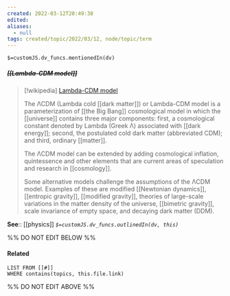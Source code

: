 ```yaml
---
created: 2022-03-12T20:49:38 
edited: 
aliases:
  - null
tags: created/topic/2022/03/12, node/topic/term
---
```

`$=customJS.dv_funcs.mentionedIn(dv)`

##### <s class="topic-title">[[Lambda-CDM model]]</s>

> [!wikipedia] [Lambda-CDM model](https://en.wikipedia.org/wiki/Lambda-CDM%20model)
> 
> The ΛCDM (Lambda cold [[dark matter]]) or Lambda-CDM model is a parameterization of [[the Big Bang]] cosmological model in which the [[universe]] contains three major components: first, a cosmological constant denoted by Lambda (Greek Λ) associated with [[dark energy]]; second, the postulated cold dark matter (abbreviated CDM); and third, ordinary [[matter]]. 
> 
> The ΛCDM model can be extended by adding cosmological inflation, quintessence and other elements that are current areas of speculation and research in [[cosmology]].
> 
> Some alternative models challenge the assumptions of the ΛCDM model. Examples of these are modified [[Newtonian dynamics]], [[entropic gravity]], [[modified gravity]], theories of large-scale variations in the matter density of the universe, [[bimetric gravity]], scale invariance of empty space, and decaying dark matter (DDM).
>


**See**:: [[physics]]
*`$=customJS.dv_funcs.outlinedIn(dv, this)`*

%% DO NOT EDIT BELOW %%

#### Related 

```dataview
LIST FROM [[#]]
WHERE contains(topics, this.file.link)
```
%% DO NOT EDIT ABOVE %%
